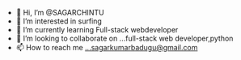 - 👋 Hi, I’m @SAGARCHINTU
- 👀 I’m interested in surfing
- 🌱 I’m currently learning Full-stack webdeveloper 
- 💞️ I’m looking to collaborate on ...full-stack web developer,python
- 📫 How to reach me ...sagarkumarbadugu@gmail.com

<!---
SAGARCHINTU/SAGARCHINTU is a ✨ special ✨ repository because its `README.md` (this file) appears on your GitHub profile.
You can click the Preview link to take a look at your changes.
--->
